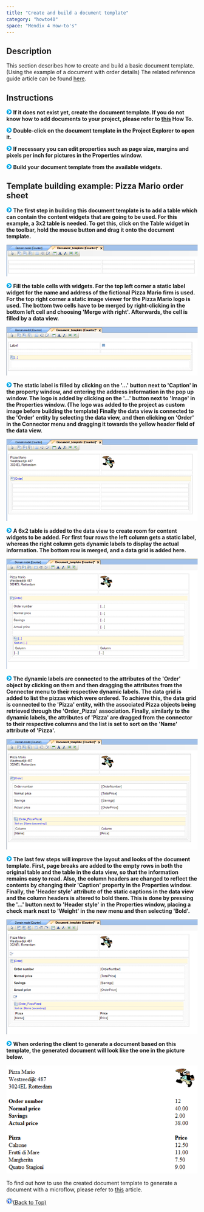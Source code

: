 ```yaml
---
title: "Create and build a document template"
category: "howto40"
space: "Mendix 4 How-to's"
---
```

## Description

This section describes how to create and build a basic document template. (Using the example of a document with order details) The related reference guide article can be found [here](https://world.mendix.com/pages/releaseview.action?pageId=9208532).

## Instructions

![](attachments/819203/917932.png) **If it does not exist yet, create the document template. If you do not know how to add documents to your project, please refer to [this](https://world.mendix.com/display/howto25/Add+documents+to+a+module) How To.**

![](attachments/819203/917932.png) **Double-click on the document template in the Project Explorer to open it.**

![](attachments/819203/917932.png) **If necessary you can edit properties such as page size, margins and pixels per inch for pictures in the Properties window.**

![](attachments/819203/917932.png) **Build your document template from the available widgets.**

## Template building example: Pizza Mario order sheet

![](attachments/819203/917932.png) **The first step in building this document template is to add a table which can contain the content widgets that are going to be used. For this example, a 3x2 table is needed. To get this, click on the Table widget in the toolbar, hold the mouse button and drag it onto the document template.**

![](attachments/2621548/2752591.png)

![](attachments/819203/917932.png) **Fill the table cells with widgets. For the top left corner a static label widget for the name and address of the fictional Pizza Mario firm is used. For the top right corner a static image viewer for the Pizza Mario logo is used. The bottom two cells have to be merged by right-clicking in the bottom left cell and choosing 'Merge with right'. Afterwards, the cell is filled by a data view.**

![](attachments/2621548/2752590.png)

![](attachments/819203/917932.png) **The static label is filled by clicking on the '...' button next to 'Caption' in the property window, and entering the address information in the pop up window. The logo is added by clicking on the '...' button next to 'Image' in the Properties window. (The logo was added to the project as custom image before building the template) Finally the data view is connected to the 'Order' entity by selecting the data view, and then clicking on 'Order' in the Connector menu and dragging it towards the yellow header field of the data view.**

![](attachments/2621548/2752597.png)

![](attachments/819203/917932.png) **A 6x2 table is added to the data view to create room for content widgets to be added. For first four rows the left column gets a static label, whereas the right column gets dynamic labels to display the actual information. The bottom row is merged, and a data grid is added here.**

![](attachments/2621548/2752592.png)

![](attachments/819203/917932.png) **The dynamic labels are connected to the attributes of the 'Order' object by clicking on them and then dragging the attributes from the Connector menu to their respective dynamic labels. The data grid is added to list the pizzas which were ordered. To achieve this, the data grid is connected to the 'Pizza' entity, with the associated Pizza objects being retrieved through the 'Order_Pizza' association. Finally, similarly to the dynamic labels, the attributes of 'Pizza' are dragged from the connector to their respective columns and the list is set to sort on the 'Name' attribute of 'Pizza'.**

![](attachments/2621548/2752593.png)

![](attachments/819203/917932.png) **The last few steps will improve the layout and looks of the document template. First, page breaks are added to the empty rows in both the original table and the table in the data view, so that the information remains easy to read. Also, the column headers are changed to reflect the contents by changing their 'Caption' property in the Properties window. Finally, the 'Header style' attribute of the static captions in the data view and the column headers is altered to bold them. This is done by pressing the '...' button next to 'Header style' in the Properties window, placing a check mark next to 'Weight' in the new menu and then selecting 'Bold'.**

![](attachments/2621548/2752595.png)

![](attachments/819203/917932.png) **When ordering the client to generate a document based on this template, the generated document will look like the one in the picture below.**

![](attachments/2621548/2752596.png)

To find out how to use the created document template to generate a document with a microflow, please refer to [this](https://world.mendix.com/display/howto25/Generate+documents+from+document+templates) article.

[![](attachments/819203/917564.png)](Create+and+build+a+document+template)[(Back to Top)](Create+and+build+a+document+template)